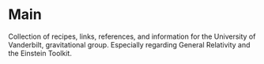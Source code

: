 # Main
Collection of recipes, links, references, and information for the University of Vanderbilt, gravitational group.  Especially regarding General Relativity and the Einstein Toolkit.
